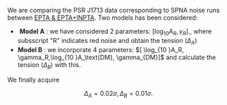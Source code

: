 We are comparing the PSR J1713 data corresponding to SPNA noise runs between [EPTA & EPTA+INPTA](https://drive.google.com/drive/folders/12_P9AaMpE6STG-9sr9vpqHmltiuiZ5rZ). 
Two models has been considered: 
*  **Model A** : we have considered 2 parameters: $[ \log_{10 }A_R, \gamma_R]$., where subsscript "R" indicates red noise and obtain the tension $(\Delta_A)$
* **Model B** : we incorporate 4 parameters: $[ \log_{10 }A_R, \gamma_R,\log_{10 }A_\text{DM}, \gamma_\{DM}]$ and calculate the tension $(\Delta_B)$ with this.

We finally acquire 
```math

\Delta_A=0.02 \sigma, \Delta_B=0.01 \sigma.


```
